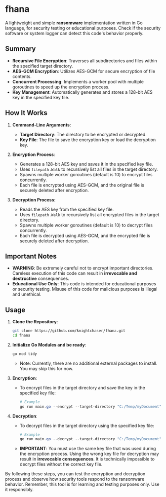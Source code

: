 # fhana

A lightweight and simple **ransomware** implementation written in Go language, for security testing or educational purposes. Check if the security software or system logger can detect this code's behavior properly.

## Summary

- **Recursive File Encryption**: Traverses all subdirectories and files within the specified target directory.
- **AES-GCM Encryption**: Utilizes AES-GCM for secure encryption of file contents.
- **Concurrent Processing**: Implements a worker pool with multiple goroutines to speed up the encryption process.
- **Key Management**: Automatically generates and stores a 128-bit AES key in the specified key file.

## How It Works

1. **Command-Line Arguments**:
   - **Target Directory**: The directory to be encrypted or decrypted.
   - **Key File**: The file to save the encryption key or load the decryption key.

2. **Encryption Process**:
   - Generates a 128-bit AES key and saves it in the specified key file.
   - Uses `filepath.Walk` to recursively list all files in the target directory.
   - Spawns multiple worker goroutines (default is 10) to encrypt files concurrently.
   - Each file is encrypted using AES-GCM, and the original file is securely deleted after encryption.

3. **Decryption Process**:
   - Reads the AES key from the specified key file.
   - Uses `filepath.Walk` to recursively list all encrypted files in the target directory.
   - Spawns multiple worker goroutines (default is 10) to decrypt files concurrently.
   - Each file is decrypted using AES-GCM, and the encrypted file is securely deleted after decryption.

## Important Notes

- **WARNING**: Be extremely careful not to encrypt important directories. Careless execution of this code can result in **irrevocable and destructive** consequences.
- **Educational Use Only**: This code is intended for educational purposes or security testing. Misuse of this code for malicious purposes is illegal and unethical.

## Usage

1. **Clone the Repository**:
   ```sh
   git clone https://github.com/knightchaser/fhana.git
   cd fhana
   ```

2. **Initialize Go Modules and be ready**:
   ```sh
   go mod tidy
   ```
   - Note: Currently, there are no additional external packages to install. You may skip this for now.

3. **Encryption**:
   - To encrypt files in the target directory and save the key in the specified key file:
     ```powershell
     # Example
     go run main.go --encrypt --target-directory "C:/Temp/myDocument" --key-file "key.txt"
     ```

4. **Decryption**:
   - To decrypt files in the target directory using the specified key file:
     ```powershell
     # Example
     go run main.go --decrypt --target-directory "C:/Temp/myDocument" --key-file "key.txt"
     ```
   - **IMPORTANT**: You must use the same key file that was used during the encryption process. Using the wrong key file for decryption may result in **irrevocable consequences**. It is technically impossible to decrypt files without the correct key file.

By following these steps, you can test the encryption and decryption process and observe how security tools respond to the ransomware behavior. Remember, this tool is for learning and testing purposes only. Use it responsibly.